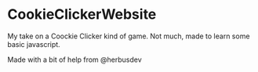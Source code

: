 # CookieClickerWebsite
My take on a Coockie Clicker kind of game. Not much, made to learn some basic javascript.

Made with a bit of help from @herbusdev
